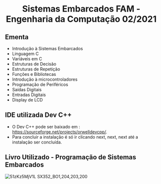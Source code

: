 <h1 align="center">
    Sistemas Embarcados FAM - Engenharia da Computação 02/2021
</h1>

## Ementa
- Introdução à Sistemas Embarcados
- Linguagem C
- Variáveis em C
- Estruturas de Decisão
- Estruturas de Repetição
- Funções e Bibliotecas
- Introdução à microcontroladores
- Programação de Periféricos
- Saídas Digitais
- Entradas Digitais
- Display de LCD

## IDE utilizada Dev C++
- O Dev C++ pode ser baixado em : https://sourceforge.net/projects/orwelldevcpp/.
- Para concluir a instalação é só ir clicando next, next, next até a instalação ser concluída. 

## Livro Utilizado - Programação de Sistemas Embarcados

![51zKz5MjV1L _SX352_BO1,204,203,200_](https://user-images.githubusercontent.com/70485830/132380424-56ca70de-40c7-4908-89d3-5b7a48dea501.jpg)


